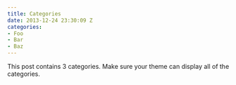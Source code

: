 ```yaml
---
title: Categories
date: 2013-12-24 23:30:09 Z
categories:
- Foo
- Bar
- Baz
---
```


This post contains 3 categories. Make sure your theme can display all of the categories.
